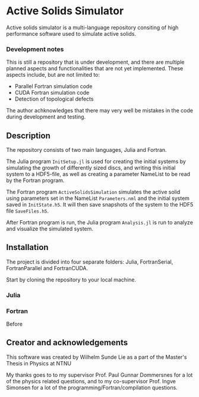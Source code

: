 # Active Solids Simulator

Active solids simulator is a multi-language repository consiting of high performance software used to simulate active solids.

### Development notes
This is still a repository that is under development, and there are multiple planned aspects and functionalities that are not yet implemented. These aspects include, but are not limited to:

- Parallel Fortran simulation code
- CUDA Fortran simulation code
- Detection of topological defects

The author achknowledges that there may very well be mistakes in the code during development and testing.

## Description

The repository consists of two main languages, Julia and Fortran.

The Julia program `InitSetup.jl` is used for creating the initial systems by simulating the growth of differently sized discs, and writing this initial system to a HDF5-file, as well as creating a parameter NameList to be read by the Fortran program.

The Fortran program `ActiveSolidsSimulation` simulates the active solid using parameters set in the NameList `Parameters.nml` and the initial system saved in `InitState.h5`. It will then save snapshots of the system to the HDF5 file `SaveFiles.h5`.

After Fortran program is run, the Julia program `Analysis.jl` is run to analyze and visualize the simulated system.

## Installation

The project is divided into four separate folders: Julia, FortranSerial, FortranParallel and FortranCUDA.

Start by cloning the repository to your local machine.

### Julia 


### Fortran

Before 


## Creator and acknowledgements

This software was created by Wilhelm Sunde Lie as a part of the Master's Thesis in Physics at NTNU

My thanks goes to to my supervisor Prof. Paul Gunnar Dommersnes for a lot of the physics related questions, and to my co-supervisor Prof. Ingve Simonsen for a lot of the programming/Fortran/compilation questions.

## 